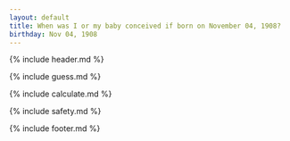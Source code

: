 ```yaml
---
layout: default
title: When was I or my baby conceived if born on November 04, 1908?
birthday: Nov 04, 1908
---
```


{% include header.md %}

{% include guess.md %}

{% include calculate.md %}

{% include safety.md %}

{% include footer.md %}



